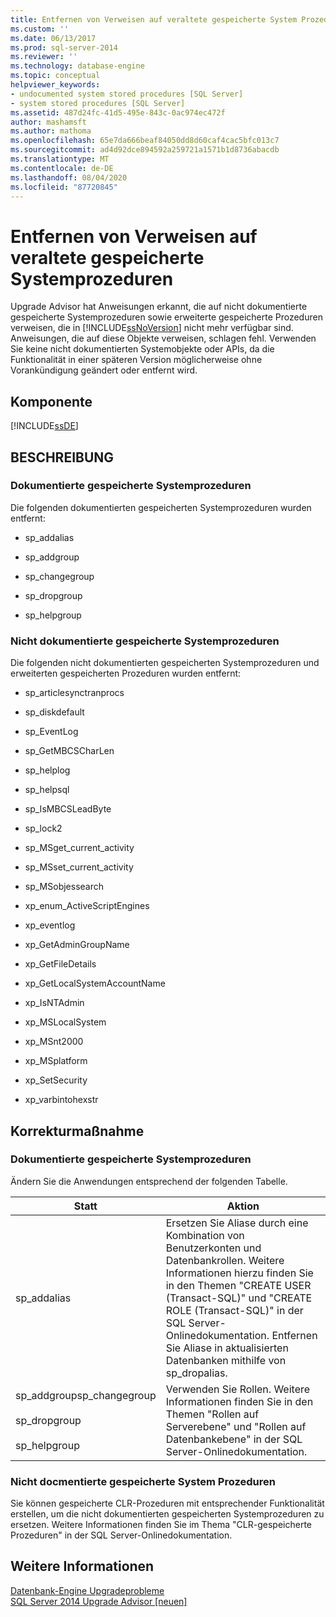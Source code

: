 ```yaml
---
title: Entfernen von Verweisen auf veraltete gespeicherte System Prozeduren | Microsoft-Dokumentation
ms.custom: ''
ms.date: 06/13/2017
ms.prod: sql-server-2014
ms.reviewer: ''
ms.technology: database-engine
ms.topic: conceptual
helpviewer_keywords:
- undocumented system stored procedures [SQL Server]
- system stored procedures [SQL Server]
ms.assetid: 487d24fc-41d5-495e-843c-0ac974ec472f
author: mashamsft
ms.author: mathoma
ms.openlocfilehash: 65e7da666beaf84050dd8d60caf4cac5bfc013c7
ms.sourcegitcommit: ad4d92dce894592a259721a1571b1d8736abacdb
ms.translationtype: MT
ms.contentlocale: de-DE
ms.lasthandoff: 08/04/2020
ms.locfileid: "87720845"
---
```

# <a name="remove-references-to-deprecated-system-stored-procedures"></a>Entfernen von Verweisen auf veraltete gespeicherte Systemprozeduren
  Upgrade Advisor hat Anweisungen erkannt, die auf nicht dokumentierte gespeicherte Systemprozeduren sowie erweiterte gespeicherte Prozeduren verweisen, die in [!INCLUDE[ssNoVersion](../../includes/ssnoversion-md.md)] nicht mehr verfügbar sind. Anweisungen, die auf diese Objekte verweisen, schlagen fehl. Verwenden Sie keine nicht dokumentierten Systemobjekte oder APIs, da die Funktionalität in einer späteren Version möglicherweise ohne Vorankündigung geändert oder entfernt wird.  
  
## <a name="component"></a>Komponente  
 [!INCLUDE[ssDE](../../includes/ssde-md.md)]  
  
## <a name="description"></a>BESCHREIBUNG  
  
### <a name="documented-system-stored-procedures"></a>Dokumentierte gespeicherte Systemprozeduren  
 Die folgenden dokumentierten gespeicherten Systemprozeduren wurden entfernt:  
  
-   sp_addalias  
  
-   sp_addgroup  
  
-   sp_changegroup  
  
-   sp_dropgroup  
  
-   sp_helpgroup  
  
### <a name="undocumented-system-stored-procedures"></a>Nicht dokumentierte gespeicherte Systemprozeduren  
 Die folgenden nicht dokumentierten gespeicherten Systemprozeduren und erweiterten gespeicherten Prozeduren wurden entfernt:  
  
-   sp_articlesynctranprocs  
  
-   sp_diskdefault  
  
-   sp_EventLog  
  
-   sp_GetMBCSCharLen  
  
-   sp_helplog  
  
-   sp_helpsql  
  
-   sp_IsMBCSLeadByte  
  
-   sp_lock2  
  
-   sp_MSget_current_activity  
  
-   sp_MSset_current_activity  
  
-   sp_MSobjessearch  
  
-   xp_enum_ActiveScriptEngines  
  
-   xp_eventlog  
  
-   xp_GetAdminGroupName  
  
-   xp_GetFileDetails  
  
-   xp_GetLocalSystemAccountName  
  
-   xp_IsNTAdmin  
  
-   xp_MSLocalSystem  
  
-   xp_MSnt2000  
  
-   xp_MSplatform  
  
-   xp_SetSecurity  
  
-   xp_varbintohexstr  
  
## <a name="corrective-action"></a>Korrekturmaßnahme  
  
### <a name="documented-system-stored-procedures"></a>Dokumentierte gespeicherte Systemprozeduren  
 Ändern Sie die Anwendungen entsprechend der folgenden Tabelle.  
  
|Statt|Aktion|  
|----------------|-------------|  
|sp_addalias|Ersetzen Sie Aliase durch eine Kombination von Benutzerkonten und Datenbankrollen. Weitere Informationen hierzu finden Sie in den Themen "CREATE USER (Transact-SQL)" und "CREATE ROLE (Transact-SQL)" in der SQL Server-Onlinedokumentation. Entfernen Sie Aliase in aktualisierten Datenbanken mithilfe von sp_dropalias.|  
|sp_addgroupsp_changegroup<br /><br /> sp_dropgroup<br /><br /> sp_helpgroup|Verwenden Sie Rollen. Weitere Informationen finden Sie in den Themen "Rollen auf Serverebene" und "Rollen auf Datenbankebene" in der SQL Server-Onlinedokumentation.|  
  
### <a name="undocmented-system-stored-procedures"></a>Nicht docmentierte gespeicherte System Prozeduren  
 Sie können gespeicherte CLR-Prozeduren mit entsprechender Funktionalität erstellen, um die nicht dokumentierten gespeicherten Systemprozeduren zu ersetzen. Weitere Informationen finden Sie im Thema "CLR-gespeicherte Prozeduren" in der SQL Server-Onlinedokumentation.  
  
## <a name="see-also"></a>Weitere Informationen  
 [Datenbank-Engine Upgradeprobleme](../../../2014/sql-server/install/database-engine-upgrade-issues.md)   
 [SQL Server 2014 Upgrade Advisor &#91;neuen&#93;](sql-server-2014-upgrade-advisor.md)  
  
  
